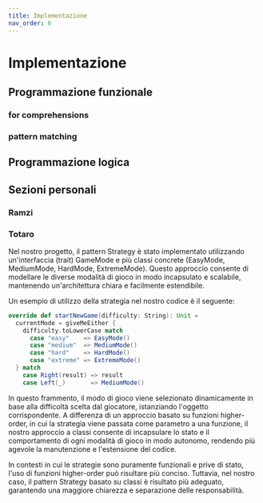 ```yaml
---
title: Implementazione
nav_order: 6
---
```


# Implementazione

## Programmazione funzionale

### for comprehensions

### pattern matching


## Programmazione logica


## Sezioni personali

### Ramzi

### Totaro





Nel nostro progetto, il pattern Strategy è stato implementato utilizzando un'interfaccia (trait) GameMode e più classi concrete
(EasyMode, MediumMode, HardMode, ExtremeMode). Questo approccio consente di modellare le diverse modalità di gioco in modo
incapsulato e scalabile, mantenendo un'architettura chiara e facilmente estendibile.

Un esempio di utilizzo della strategia nel nostro codice è il seguente:

```scala
override def startNewGame(difficulty: String): Unit =
  currentMode = giveMeEither {
    difficulty.toLowerCase match
      case "easy"    => EasyMode()
      case "medium"  => MediumMode()
      case "hard"    => HardMode()
      case "extreme" => ExtremeMode()
  } match
    case Right(result) => result
    case Left(_)       => MediumMode()
```

In questo frammento, il modo di gioco viene selezionato dinamicamente in base alla difficoltà scelta dal giocatore, istanziando
l'oggetto corrispondente.
A differenza di un approccio basato su funzioni higher-order, in cui la strategia viene passata come parametro a una funzione,
il nostro approccio a classi consente di incapsulare lo stato e il comportamento di ogni modalità di gioco in modo autonomo,
rendendo più agevole la manutenzione e l'estensione del codice.

In contesti in cui le strategie sono puramente funzionali e prive di stato, l'uso di funzioni higher-order può risultare più conciso.
Tuttavia, nel nostro caso, il pattern Strategy basato su classi è risultato più adeguato, garantendo una maggiore chiarezza e
separazione delle responsabilità.